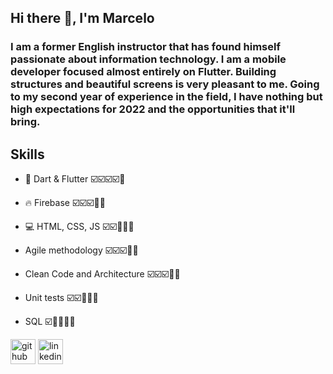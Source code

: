 

## Hi there 👋, I'm Marcelo

### I am a former English instructor that has found himself passionate about information technology. I am a mobile developer focused almost entirely on Flutter. Building structures and beautiful screens is very pleasant to me. Going to my second year of experience in the field, I have nothing but high expectations for 2022 and the opportunities that it'll bring.

## Skills
* 📱  Dart & Flutter :ballot_box_with_check::ballot_box_with_check::ballot_box_with_check::ballot_box_with_check::white_square_button: 
* :fire: Firebase :ballot_box_with_check::ballot_box_with_check::ballot_box_with_check::white_square_button::white_square_button:
* 💻 HTML, CSS, JS :ballot_box_with_check::ballot_box_with_check::white_square_button::white_square_button::white_square_button: 

* Agile methodology :ballot_box_with_check::ballot_box_with_check::ballot_box_with_check::white_square_button::white_square_button:
* Clean Code and Architecture :ballot_box_with_check::ballot_box_with_check::ballot_box_with_check::white_square_button::white_square_button:
* Unit tests :ballot_box_with_check::ballot_box_with_check::white_square_button::white_square_button::white_square_button: 
* SQL :ballot_box_with_check::white_square_button::white_square_button::white_square_button::white_square_button:


[<img src='https://cdn.jsdelivr.net/npm/simple-icons@3.0.1/icons/github.svg' alt='github' height='40'>](https://github.com/M-antunes)  [<img src='https://cdn.jsdelivr.net/npm/simple-icons@3.0.1/icons/linkedin.svg' alt='linkedin' height='40'>](https://www.linkedin.com/in/https://www.linkedin.com/in/marcelo-antunes-92203a205//)  






